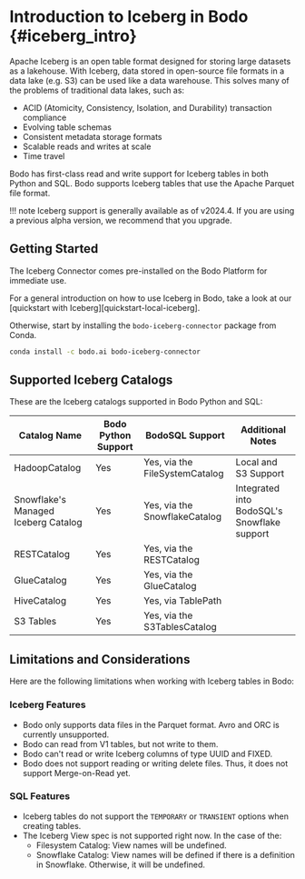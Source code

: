Introduction to Iceberg in Bodo {#iceberg_intro}
=================

Apache Iceberg is an open table format designed for storing large datasets as a lakehouse.
With Iceberg, data stored in open-source file formats in a data lake (e.g. S3) can be used like a data warehouse.
This solves many of the problems of traditional data lakes, such as:

- ACID (Atomicity, Consistency, Isolation, and Durability) transaction compliance
- Evolving table schemas
- Consistent metadata storage formats
- Scalable reads and writes at scale
- Time travel

Bodo has first-class read and write support for Iceberg tables in both Python and SQL. Bodo supports Iceberg tables that use the Apache Parquet file format.

!!! note
      Iceberg support is generally available as of v2024.4. If you are using a previous alpha version, we recommend that you upgrade.

## Getting Started

The Iceberg Connector comes pre-installed on the Bodo Platform for immediate use.

For a general introduction on how to use Iceberg in Bodo, take a look at our [quickstart with Iceberg][quickstart-local-iceberg].

Otherwise, start by installing the `bodo-iceberg-connector` package from Conda.

```bash
conda install -c bodo.ai bodo-iceberg-connector
```

## Supported Iceberg Catalogs

These are the Iceberg catalogs supported in Bodo Python and SQL:

| Catalog Name | Bodo Python Support | BodoSQL Support | Additional Notes |
|--------------|---------------------|-----------------|------------------|
| HadoopCatalog | Yes | Yes, via the FileSystemCatalog | Local and S3 Support |
| Snowflake's Managed Iceberg Catalog | Yes | Yes, via the SnowflakeCatalog | Integrated into BodoSQL's Snowflake support |
| RESTCatalog | Yes | Yes, via the RESTCatalog |  |
| GlueCatalog | Yes | Yes, via the GlueCatalog |  |
| HiveCatalog | Yes | Yes, via TablePath |  |
| S3 Tables | Yes | Yes, via the S3TablesCatalog |  |


## Limitations and Considerations

Here are the following limitations when working with Iceberg tables in Bodo:

### Iceberg Features

- Bodo only supports data files in the Parquet format. Avro and ORC is currently unsupported.
- Bodo can read from V1 tables, but not write to them.
- Bodo can't read or write Iceberg columns of type UUID and FIXED.
- Bodo does not support reading or writing delete files. Thus, it does not support Merge-on-Read yet.

### SQL Features

- Iceberg tables do not support the `TEMPORARY` or `TRANSIENT` options when creating tables.
- The Iceberg View spec is not supported right now. In the case of the:
    - Filesystem Catalog: View names will be undefined.
    - Snowflake Catalog: View names will be defined if there is a definition in Snowflake. Otherwise, it will be undefined.
